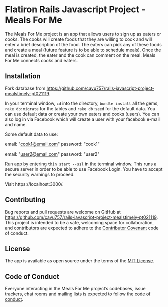 # Flatiron Rails Javascript Project - Meals For Me

The Meals For Me project is an app that allows users to sign up as eaters or cooks.  The cooks will create foods that they are willing to cook and will enter a brief description of the food.  The eaters can pick any of these foods and create a meal (future feature is to be able to schedule meals).  Once the meal is created, the eater and the cook can comment on the meal.  Meals For Me connects cooks and eaters.

## Installation

Fork database from https://github.com/cavu757/rails-javascript-project-mealstimely-pt021119.

In your terminal window, `cd` into the directory, `bundle install` all the gems, `rake db:migrate` for the tables and `rake db:seed` for the default data.  You can use default data or create your own eaters and cooks (users).  You can also log in via Facebook which will create a user with your facebook e-mail and name.

Some default data to use:

email: "cook1@email.com"
password: "cook1"

email: "user2@email.com"
password: "user2"

Run app by entering `thin start --ssl` in the terminal window.  This runs a secure server in order to be able to use Facebook Login.  You have to accept the security warnings to proceed.

Visit https://localhost:3000/.

## Contributing

Bug reports and pull requests are welcome on GitHub at https://github.com/cavu757/rails-javascript-project-mealstimely-pt021119. This project is intended to be a safe, welcoming space for collaboration, and contributors are expected to adhere to the [Contributor Covenant](http://contributor-covenant.org) code of conduct.

## License

The app is available as open source under the terms of the [MIT License](https://opensource.org/licenses/MIT).

## Code of Conduct

Everyone interacting in the Meals For Me project’s codebases, issue trackers, chat rooms and mailing lists is expected to follow the [code of conduct](https://github.com/cavu757/rails-javascript-project-mealstimely-pt021119/blob/master/CODE_OF_CONDUCT.md).
